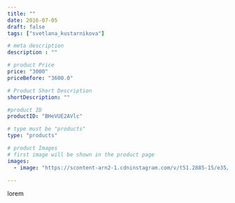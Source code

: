 ```yaml
---
title: ""
date: 2016-07-05
draft: false
tags: ["svetlana_kustarnikova"]

# meta description
description : ""

# product Price
price: "3000"
priceBefore: "3600.0"

# Product Short Description
shortDescription: ""

#product ID
productID: "BHeVUE2AVlc"

# type must be "products"
type: "products"

# product Images
# first image will be shown in the product page
images:
  - image: "https://scontent-arn2-1.cdninstagram.com/v/t51.2885-15/e35/13561846_624805877679733_2105034244_n.jpg?se=7&tp=1&_nc_ht=scontent-arn2-1.cdninstagram.com&_nc_cat=101&_nc_ohc=rUKbKBEljMIAX8xkXsW&ccb=7-4&oh=cd51bfddb88b8adb25c549b9c45f6eb7&oe=6084E725&ig_cache_key=MTI4NzU2MDI4MjA0MTgzMzgyMA%3D%3D.2-ccb7-4"

---
```

lorem
